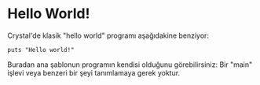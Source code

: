 # Hello World!

 Crystal'de klasik "hello world" programı aşağıdakine benziyor:

```crystal
puts "Hello world!"
```

Buradan ana şablonun programın kendisi olduğunu görebilirsiniz: Bir "main" işlevi veya benzeri bir şeyi tanımlamaya gerek yoktur.
